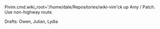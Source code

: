 Pivim.cmd.wiki_root='/home/dale/Repositories/wiki-vim'ck up Amy / Patch. Use non-highway route.

Drafts: Owen, Julian, Lydia
